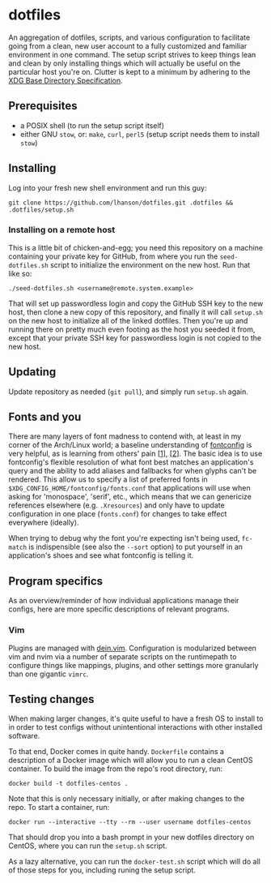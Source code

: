 # dotfiles

An aggregation of dotfiles, scripts, and various configuration to facilitate
going from a clean, new user account to a fully customized and familiar
environment in one command. The setup script strives to keep things lean and
clean by only installing things which will actually be useful on the particular
host you're on. Clutter is kept to a minimum by adhering to the
[XDG Base Directory Specification](https://standards.freedesktop.org/basedir-spec/basedir-spec-latest.html).


## Prerequisites

* a POSIX shell (to run the setup script itself)
* either GNU `stow`, or:
	`make`, `curl`, `perl5` (setup script needs them to install `stow`)


## Installing

Log into your fresh new shell environment and run this guy:

    git clone https://github.com/lhanson/dotfiles.git .dotfiles && .dotfiles/setup.sh

### Installing on a remote host

This is a little bit of chicken-and-egg; you need this repository on a machine
containing your private key for GitHub, from where you run the
`seed-dotfiles.sh` script to initialize the environment on the new host.
Run that like so:

	./seed-dotfiles.sh <username@remote.system.example>

That will set up passwordless login and copy the GitHub SSH key to the new
host, then clone a new copy of this repository, and finally it will call
`setup.sh` on the new host to initialize all of the linked dotfiles. Then
you're up and running there on pretty much even footing as the host you seeded
it from, except that your private SSH key for passwordless login is not copied
to the new host.


## Updating

Update repository as needed (`git pull`), and simply run `setup.sh` again.


## Fonts and you

There are many layers of font madness to contend with, at least in my corner
of the Arch/Linux world; a baseline understanding of
[fontconfig](https://www.freedesktop.org/wiki/Software/fontconfig/) is very
helpful, as is learning from others' pain \[[1](https://eev.ee/blog/2015/05/20/i-stared-into-the-fontconfig-and-the-fontconfig-stared-back-at-me/)\],
\[[2](https://seasonofcode.com/posts/how-to-set-default-fonts-and-font-aliases-on-linux.html)\].
The basic idea is to use fontconfig's flexible resolution of what font best
matches an application's query and the ability to add aliases and fallbacks
for when glyphs can't be rendered. This allow us to specify a list of
preferred fonts in `$XDG_CONFIG_HOME/fontconfig/fonts.conf` that
applications will use when asking for 'monospace', 'serif', etc., which means
that we can genericize references elsewhere (e.g. `.Xresources`) and only
have to update configuration in one place (`fonts.conf`) for changes to take
effect everywhere (ideally).

When trying to debug why the font you're expecting isn't being used,
`fc-match` is indispensible (see also the `--sort` option) to put yourself in
an application's shoes and see what fontconfig is telling it.


## Program specifics

As an overview/reminder of how individual applications manage their configs,
here are more specific descriptions of relevant programs.

### Vim

Plugins are managed with [dein.vim](⎈https://github.com/Shougo/dein.vim).
Configuration is modularized between vim and nvim via a number of separate
scripts on the runtimepath to configure things like mappings, plugins, and
other settings more granularly than one gigantic `vimrc`.


## Testing changes

When making larger changes, it's quite useful to have a fresh OS to install to
in order to test configs without unintentional interactions with other
installed software.

To that end, Docker comes in quite handy. `Dockerfile` contains a description
of a Docker image which will allow you to run a clean CentOS container. To
build the image from the repo's root directory, run:

    docker build -t dotfiles-centos .

Note that this is only necessary initially, or after making changes to the
repo. To start a container, run:

    docker run --interactive --tty --rm --user username dotfiles-centos

That should drop you into a bash prompt in your new dotfiles directory on
CentOS, where you can run the `setup.sh` script.

As a lazy alternative, you can run the `docker-test.sh` script which will do
all of those steps for you, including runing the setup script.
